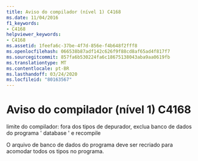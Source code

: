 ```yaml
---
title: Aviso do compilador (nível 1) C4168
ms.date: 11/04/2016
f1_keywords:
- C4168
helpviewer_keywords:
- C4168
ms.assetid: 1feefa6c-37be-4f7d-856e-f4b648f2fff8
ms.openlocfilehash: 066538b87adf142c626f9f88cd8af65ad4f817f7
ms.sourcegitcommit: 857fa6b530224fa6c18675138043aba9aa0619fb
ms.translationtype: MT
ms.contentlocale: pt-BR
ms.lasthandoff: 03/24/2020
ms.locfileid: "80163567"
---
```

# <a name="compiler-warning-level-1-c4168"></a>Aviso do compilador (nível 1) C4168

limite do compilador: fora dos tipos de depurador, exclua banco de dados do programa ' database ' e recompile

O arquivo de banco de dados do programa deve ser recriado para acomodar todos os tipos no programa.
